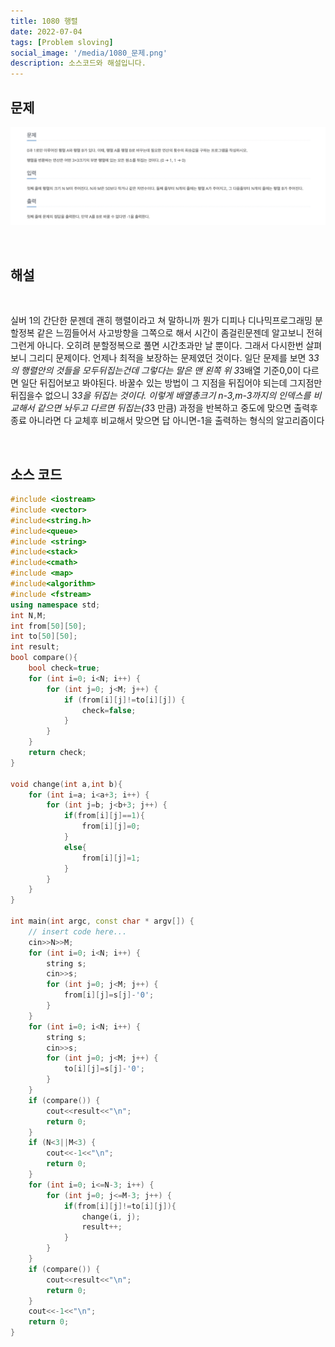 ```yaml
---
title: 1080 행렬
date: 2022-07-04
tags: [Problem sloving]
social_image: '/media/1080_문제.png'
description: 소스코드와 해설입니다.
---
```

## 문제

![problem image](/media/1080_문제.png)

</br>

## 해설

</br>

실버 1의 간단한 문젠데 괜히 행렬이라고 쳐 말하니까 뭔가 디피나 디나믹프로그래밍 분할정복 같은 느낌들어서 사고방향을 
그쪽으로 해서 시간이 좀걸린문젠데 알고보니 전혀 그런게 아니다. 오히려 분할정복으로 풀면 시간초과만 날 뿐이다.
그래서 다시한번 살펴보니 그리디 문제이다. 언제나 최적을 보장하는 문제였던 것이다.
일단 문제를 보면 3*3의 행렬안의 것들을 모두뒤집는건데 그렇다는 말은 맨 왼쪽 위 3*3배열 기준0,0이 다르면 일단
뒤집어보고 봐야된다. 바꿀수 있는 방법이 그 지점을 뒤집어야 되는데 그지점만 뒤집을수 없으니 3*3을 뒤집는 것이다.
이렇게 배열총크기 n-3,m-3까지의 인덱스를 비교해서 같으면 놔두고 다르면 뒤집는(3*3 만큼) 과정을 반복하고 중도에 맞으면 출력후 종료
아니라면 다 교체후 비교해서 맞으면 답 아니면-1을 출력하는 형식의 알고리즘이다

</br>

## 소스 코드

```cpp
#include <iostream>
#include <vector>
#include<string.h>
#include<queue>
#include <string>
#include<stack>
#include<cmath>
#include <map>
#include<algorithm>
#include <fstream>
using namespace std;
int N,M;
int from[50][50];
int to[50][50];
int result;
bool compare(){
    bool check=true;
    for (int i=0; i<N; i++) {
        for (int j=0; j<M; j++) {
            if (from[i][j]!=to[i][j]) {
                check=false;
            }
        }
    }
    return check;
}

void change(int a,int b){
    for (int i=a; i<a+3; i++) {
        for (int j=b; j<b+3; j++) {
            if(from[i][j]==1){
                from[i][j]=0;
            }
            else{
                from[i][j]=1;
            }
        }
    }
}

int main(int argc, const char * argv[]) {
    // insert code here...
    cin>>N>>M;
    for (int i=0; i<N; i++) {
        string s;
        cin>>s;
        for (int j=0; j<M; j++) {
            from[i][j]=s[j]-'0';
        }
    }
    for (int i=0; i<N; i++) {
        string s;
        cin>>s;
        for (int j=0; j<M; j++) {
            to[i][j]=s[j]-'0';
        }
    }
    if (compare()) {
        cout<<result<<"\n";
        return 0;
    }
    if (N<3||M<3) {
        cout<<-1<<"\n";
        return 0;
    }
    for (int i=0; i<=N-3; i++) {
        for (int j=0; j<=M-3; j++) {
            if(from[i][j]!=to[i][j]){
                change(i, j);
                result++;
            }
        }
    }
    if (compare()) {
        cout<<result<<"\n";
        return 0;
    }
    cout<<-1<<"\n";
    return 0;
}

```
